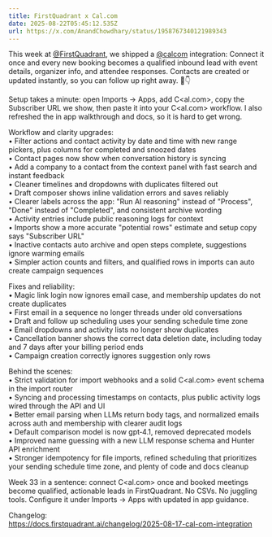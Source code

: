 ```yaml
---
title: FirstQuadrant x Cal.com
date: 2025-08-22T05:45:12.535Z
url: https://x.com/AnandChowdhary/status/1958767340121989343
---
```


This week at [@FirstQuadrant](https://x.com/FirstQuadrant), we shipped a [@calcom](https://x.com/calcom) integration: Connect it once and every new booking becomes a qualified inbound lead with event details, organizer info, and attendee responses. Contacts are created or updated instantly, so you can follow up right away. 📅👇  
  
Setup takes a minute: open Imports → Apps, add C<al​.com>, copy the Subscriber URL we show, then paste it into your C<al​.com> workflow. I also refreshed the in app walkthrough and docs, so it is hard to get wrong.  
  
Workflow and clarity upgrades:  
• Filter actions and contact activity by date and time with new range pickers, plus columns for completed and snoozed dates  
• Contact pages now show when conversation history is syncing  
• Add a company to a contact from the context panel with fast search and instant feedback  
• Cleaner timelines and dropdowns with duplicates filtered out  
• Draft composer shows inline validation errors and saves reliably  
• Clearer labels across the app: "Run AI reasoning" instead of "Process", "Done" instead of "Completed", and consistent archive wording  
• Activity entries include public reasoning logs for context  
• Imports show a more accurate "potential rows" estimate and setup copy says "Subscriber URL"  
• Inactive contacts auto archive and open steps complete, suggestions ignore warming emails  
• Simpler action counts and filters, and qualified rows in imports can auto create campaign sequences  
  
Fixes and reliability:  
• Magic link login now ignores email case, and membership updates do not create duplicates  
• First email in a sequence no longer threads under old conversations  
• Draft and follow up scheduling uses your sending schedule time zone  
• Email dropdowns and activity lists no longer show duplicates  
• Cancellation banner shows the correct data deletion date, including today and 7 days after your billing period ends  
• Campaign creation correctly ignores suggestion only rows  
  
Behind the scenes:  
• Strict validation for import webhooks and a solid C<al​.com> event schema in the import router  
• Syncing and processing timestamps on contacts, plus public activity logs wired through the API and UI  
• Better email parsing when LLMs return body tags, and normalized emails across auth and membership with clearer audit logs  
• Default comparison model is now gpt‑4.1, removed deprecated models  
• Improved name guessing with a new LLM response schema and Hunter API enrichment  
• Stronger idempotency for file imports, refined scheduling that prioritizes your sending schedule time zone, and plenty of code and docs cleanup  
  
Week 33 in a sentence: connect C<al​.com> once and booked meetings become qualified, actionable leads in FirstQuadrant. No CSVs. No juggling tools. Configure it under Imports → Apps with updated in app guidance.  
  
Changelog:   
<https://docs.firstquadrant.ai/changelog/2025-08-17-cal-com-integration>

